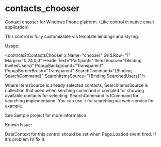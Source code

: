 contacts_chooser
================

Contact chooser for Windows Phone platform. (Like control in native email application)


This control is fully customizable via template bindings and styling. 

Usage:

<controls2:ContactsChooser x:Name="chooser"
                                   Grid.Row="1"
                                   Margin="0,24,0,0"
                                   HeaderText="Partipants"
                                   ItemsSource="{Binding InvitedUsers}"
                                   PopupBackground="Transparent"
                                   PopupBorderBrush="Transparent"
                                   SearchCommand="{Binding SearchCommand}"
                                   SearchItemsSource="{Binding SearchedUsers}"/>
                                   
                                   
Where ItemsSource is already selected contacts, SearchItemsSource is collection that used when serching command is compled for showing available contacts for selecting.
SearchCommand is ICommand for searching implementaion. You can use it for searching via web-service for example.

See Sample project for more information.

Known Issue:

DataContext for this control should be set when Page.Loaded event fired. If it's problem I'll fix it. 
